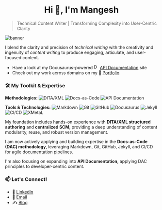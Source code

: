 <h1 align="center">Hi 👋, I'm Mangesh</h1>

> Technical Content Writer | Transforming Complexity into User-Centric Clarity


![banner](https://drive.google.com/uc?id=1V2y1b3uKJ769GYZ_edS-fPNdLX2GgjSh)

I blend the clarity and precision of _technical writing_ with the creativity and ingenuity of _content writing_ to produce engaging, articulate, and user-focused content.

+ Have a look at my Docusaurus-powered <img src="https://github.com/user-attachments/assets/475b2d14-6590-4186-ad76-88cfc5637318" alt="Description" width="16" height="16"> <a href="https://mangesh2m.github.io/api-docu-site/" target="_blank">API Documentation</a> site
+ Check out my work across domains on my 💼 <a href="https://mangesh2m.journoportfolio.com/" target="_blank">Portfolio</a>

### 🛠️ My Toolkit & Expertise

**Methodologies:**
![DITA/XML](https://img.shields.io/badge/DITA%2FXML-Structured%20Authoring-blue)
![Docs-as-Code](https://img.shields.io/badge/Docs--as--Code-Agile%20Documentation-green)
![API Documentation](https://img.shields.io/badge/API%20Documentation-Swagger%2FOpenAPI-purple)

**Tools & Technologies:**
![Markdown](https://img.shields.io/badge/Markdown-Standard-lightgrey)
![Git](https://img.shields.io/badge/Git-Version%20Control-red)
![GitHub](https://img.shields.io/badge/GitHub-Collaboration-black)
![Docusaurus](https://img.shields.io/badge/Docusaurus-SSG-green)
![Jekyll](https://img.shields.io/badge/Jekyll-SSG-orange)
![CI/CD](https://img.shields.io/badge/CI%2FCD-Automation-informational)
![XMetaL](https://img.shields.io/badge/XMetaL-XML%20Editor-darkblue)

My foundation includes hands-on experience with **DITA/XML structured authoring** and **centralized SCM**, providing a deep understanding of content modularity, reuse, and robust version management. 

I am now actively applying and building expertise in the **Docs-as-Code (DAC) methodology**, leveraging Markdown, Git, GitHub, Jekyll, and CI/CD for agile documentation pipelines. 

I'm also focusing on expanding into **API Documentation**, applying DAC principles to developer-centric content.

### 📫 Let's Connect!

* 🔗 [LinkedIn](https://www.linkedin.com/in/mangesh-m-aa34091b/)
* 📧 [Email](mailto:mangesh2m@gmail.com)
* ✍️ [Blog](https://nomadmind01.wordpress.com/)
  
<!--
**mangesh2m/mangesh2m** is a ✨ _special_ ✨ repository because its `README.md` (this file) appears on your GitHub profile.

Here are some ideas to get you started:

- 🔭 I’m currently working on ...
- 🌱 I’m currently learning ...
- 👯 I’m looking to collaborate on ...
- 🤔 I’m looking for help with ...
- 💬 Ask me about ...
- 📫 How to reach me: ...
- 😄 Pronouns: ...
- ⚡ Fun fact: ...
- 
-->
